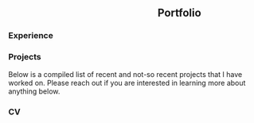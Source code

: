 [//]: # (Date)

<h2 style="margin-left: 300px;">Portfolio</h2>

### Experience

<ul class="md-list">
<!-- <li><a href="#"><span><i>ol-weighted-overlay</i></span></a>, a thing description of the thing</li> -->
<!-- <li><a href="#"><span><i>NLP processing</i></span></a></li>
<li><a href="#"><span><i></i></span></a></li>
<li><a href="#"><span><i>first</i></span></a></li>
<li><a href="#"><span><i>first</i></span></a></li>
<li><a href="#"><span><i>first</i></span></a></li>
<li><a href="#"><span><i>first</i></span></a></li>
<li><a href="#"><span><i>first</i></span></a></li> -->
</ul>

### Projects

Below is a compiled list of recent and not-so recent projects that I have worked on. Please reach out if you are interested in learning more about anything below.

<ul class="md-list">
<!-- <li><a href="#"><span><i>ol-weighted-overlay</i></span></a>, a thing description of the thing</li>
<li><a href="#"><span><i>NLP processing</i></span></a></li>
<li><a href="#"><span><i>first</i></span></a></li>
<li><a href="#"><span><i>first</i></span></a></li>
<li><a href="#"><span><i>first</i></span></a></li>
<li><a href="#"><span><i>first</i></span></a></li>
<li><a href="#"><span><i>first</i></span></a></li>
<li><a href="#"><span><i>first</i></span></a></li> -->
</ul>



### CV